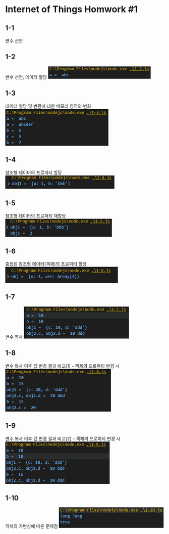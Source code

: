 # Internet of Things Homwork #1

## 1-1
변수 선언

## 1-2
변수 선언, 데이터 할당
![1-2](./log-image/1-2.png)

## 1-3
데이터 할당 및 변환에 대한 메모리 영역의 변화
![1-3](./log-image/1-3.png)

## 1-4
참조형 데이터의 프로퍼티 할당
![1-4](./log-image/1-4.png)

## 1-5
참조형 데이터의 프로퍼티 재할당
![1-5](./log-image/1-5.png)

## 1-6
중첩된 참조형 데이터(객체)의 프로퍼티 할당
![1-6](./log-image/1-6.png)

## 1-7
변수 복사
![1-7](./log-image/1-7.png)

## 1-8
변수 복사 이후 값 변경 결과 비교(1) - 객체의 프로퍼티 변경 시
![1-8](./log-image/1-8.png)

## 1-9
변수 복사 이후 값 변경 결과 비교(2) - 객체의 프로퍼티 변경 시
![1-9](./log-image/1-9.png)

## 1-10
객체의 가변성에 따른 문제점
![1-10](./log-image/1-10.png)